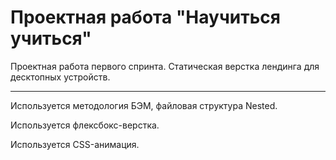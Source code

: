 # Проектная работа "Научиться учиться"

Проектная работа первого спринта. Статическая верстка лендинга для десктопных устройств.
- - -
Используется методология БЭМ, файловая структура Nested.

Используется флексбокс-верстка.

Используется CSS-анимация.
